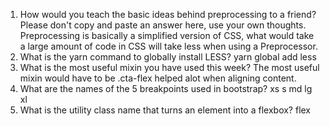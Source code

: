 <!-- Answers to the Self Study Questions go here -->

1. How would you teach the basic ideas behind preprocessing to a friend?  Please don't copy and paste an answer here, use your own thoughts.
Preprocessing is basically a simplified version of CSS, what would take a large amount of code in CSS will take less when using a Preprocessor.
2. What is the yarn command to globally install LESS?
yarn global add less
3. What is the most useful mixin you have used this week?
The most useful mixin would have to be .cta-flex helped alot when aligning content.
4. What are the names of the 5 breakpoints used in bootstrap?
xs s md lg xl
5. What is the utility class name that turns an element into a flexbox?
flex

